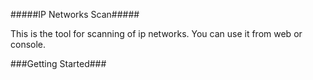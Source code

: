 #####IP Networks Scan#####

This is the tool for scanning of ip networks. You can use it from web or console.

###Getting Started###

